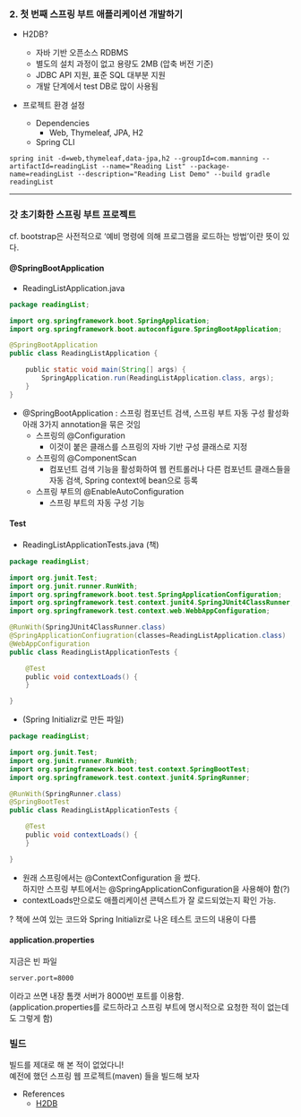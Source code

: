### 2. 첫 번째 스프링 부트 애플리케이션 개발하기

- H2DB?
    - 자바  기반 오픈소스 RDBMS
    - 별도의 설치 과정이 없고 용량도 2MB (압축 버전 기준)
    - JDBC API 지원, 표준 SQL 대부분 지원
    - 개발 단계에서 test DB로 많이 사용됨

- 프로젝트 환경 설정
    - Dependencies
        - Web, Thymeleaf, JPA, H2
    - Spring CLI
```
spring init -d=web,thymeleaf,data-jpa,h2 --groupId=com.manning --artifactId=readingList --name="Reading List" --package-name=readingList --description="Reading List Demo" --build gradle readingList
```

---

### 갓 초기화한 스프링 부트 프로젝트
cf. bootstrap은 사전적으로 ‘예비 명령에 의해 프로그램을 로드하는 방법’이란 뜻이 있다.

#### @SpringBootApplication

- ReadingListApplication.java
```java
package readingList;

import org.springframework.boot.SpringApplication;
import org.springframework.boot.autoconfigure.SpringBootApplication;

@SpringBootApplication
public class ReadingListApplication {

    public static void main(String[] args) {
        SpringApplication.run(ReadingListApplication.class, args);
    }
}


```

- @SpringBootApplication : 스프링 컴포넌트 검색, 스프링 부트 자동 구성 활성화
아래 3가지 annotation을 묶은 것임
	- 스프링의 @Configuration
		- 이것이 붙은 클래스를 스프링의 자바 기반 구성 클래스로 지정
	- 스프링의 @ComponentScan
		- 컴포넌트 검색 기능을 활성화하여 웹 컨트롤러나 다른 컴포넌트 클래스들을 자동 검색, Spring context에 bean으로 등록
	- 스프링 부트의 @EnableAutoConfiguration
		- 스프링 부트의 자동 구성 기능

#### Test

- ReadingListApplicationTests.java (책)

```java
package readingList;

import org.junit.Test;
import org.junit.runner.RunWith;
import org.springframework.boot.test.SpringApplicationConfiguration;
import org.springframework.test.context.junit4.SpringJUnit4ClassRunner;
import org.springframework.test.context.web.WebbAppConfiguration;

@RunWith(SpringJUnit4ClassRunner.class)
@SpringApplicationConfiugration(classes=ReadingListApplication.class)
@WebAppConfiguration
public class ReadingListApplicationTests {

    @Test
    public void contextLoads() {
    }

}
```

- (Spring Initializr로 만든 파일)
```java
package readingList;

import org.junit.Test;
import org.junit.runner.RunWith;
import org.springframework.boot.test.context.SpringBootTest;
import org.springframework.test.context.junit4.SpringRunner;

@RunWith(SpringRunner.class)
@SpringBootTest
public class ReadingListApplicationTests {

    @Test
    public void contextLoads() {
    }

}

```
- 원래 스프링에서는 @ContextConfiguration 을 썼다.  
하지만 스프링 부트에서는 @SpringApplicationConfiguration을 사용해야 함(?)  
- contextLoads만으로도 애플리케이션 콘텍스트가 잘 로드되었는지 확인 가능.

? 책에 쓰여 있는 코드와 Spring Initializr로 나온 테스트 코드의 내용이 다름

#### application.properties
지금은 빈 파일
```
server.port=8000
```
이라고 쓰면 내장 톰캣 서버가 8000번 포트를 이용함.  
(application.properties를 로드하라고 스프링 부트에 명시적으로 요청한 적이 없는데도 그렇게 함)  

### 빌드
빌드를 제대로 해 본 적이 없었다니!  
예전에 했던 스프링 웹 프로젝트(maven) 들을 빌드해 보자  



- References
    - [H2DB](http://dololak.tistory.com/285)
	
